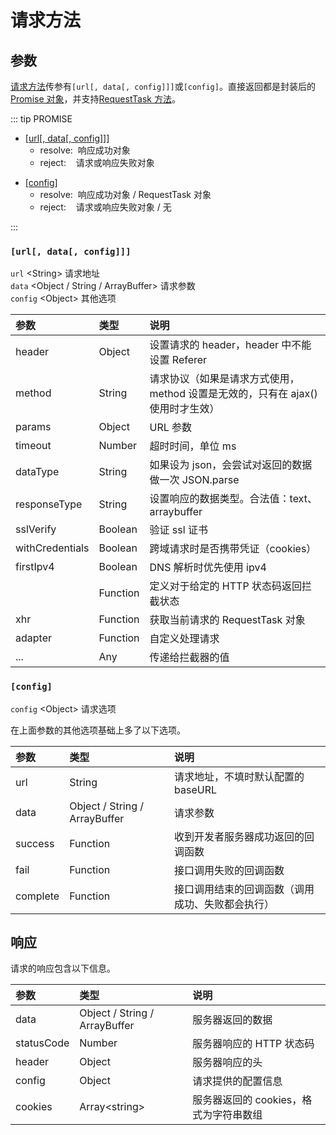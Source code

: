 # 请求方法

## 参数

[请求方法][1]传参有`[url[, data[, config]]]`或`[config]`。直接返回都是封装后的[Promise 对象][2]，并支持[RequestTask 方法][3]。

::: tip PROMISE

- [[url[, data[, config]]]][4]
  - resolve: &nbsp;响应成功对象
  - reject: &nbsp;&nbsp;&nbsp;请求或响应失败对象

* [[config]][5]
  - resolve: &nbsp;响应成功对象 / RequestTask 对象
  - reject: &nbsp;&nbsp;&nbsp;请求或响应失败对象 / 无

:::

### `[url[, data[, config]]]`

`url` \<String\> 请求地址  
`data` \<Object / String / ArrayBuffer\> 请求参数  
`config` \<Object\> 其他选项

| 参数                                          | 类型     | 说明                                                                            |
| :-------------------------------------------- | :------- | :------------------------------------------------------------------------------ |
| header                                        | Object   | 设置请求的 header，header 中不能设置 Referer                                    |
| method                                        | String   | 请求协议（如果是请求方式使用，method 设置是无效的，只有在 ajax() 使用时才生效） |
| params <Badge text="2.2.5"/>                  | Object   | URL 参数                                                                        |
| timeout                                       | Number   | 超时时间，单位 ms                                                               |
| dataType                                      | String   | 如果设为 json，会尝试对返回的数据做一次 JSON.parse                              |
| responseType                                  | String   | 设置响应的数据类型。合法值：text、arraybuffer                                   |
| sslVerify                                     | Boolean  | 验证 ssl 证书                                                                   |
| withCredentials                               | Boolean  | 跨域请求时是否携带凭证（cookies）                                               |
| firstIpv4                                     | Boolean  | DNS 解析时优先使用 ipv4                                                         |
| <Nowrap text="validateStatus" badge="2.2.2"/> | Function | 定义对于给定的 HTTP 状态码返回拦截状态                                          |
| xhr <Badge text="2.2.4"/>                     | Function | 获取当前请求的 RequestTask 对象                                                 |
| adapter <Badge text="2.3.0"/>                 | Function | 自定义处理请求                                                                  |
| ... <Badge text="2.1.0"/>                     | Any      | 传递给拦截器的值                                                                |

### `[config]`

`config` \<Object\> 请求选项

在上面参数的其他选项基础上多了以下选项。

| 参数     | 类型                          | 说明                                             |
| :------- | :---------------------------- | :----------------------------------------------- |
| url      | String                        | 请求地址，不填时默认配置的 baseURL               |
| data     | Object / String / ArrayBuffer | 请求参数                                         |
| success  | Function                      | 收到开发者服务器成功返回的回调函数               |
| fail     | Function                      | 接口调用失败的回调函数                           |
| complete | Function                      | 接口调用结束的回调函数（调用成功、失败都会执行） |

## 响应

请求的响应包含以下信息。

| 参数                         | 类型                          | 说明                                   |
| :--------------------------- | :---------------------------- | :------------------------------------- |
| data                         | Object / String / ArrayBuffer | 服务器返回的数据                       |
| statusCode                   | Number                        | 服务器响应的 HTTP 状态码               |
| header                       | Object                        | 服务器响应的头                         |
| config <Badge text="2.1.0"/> | Object                        | 请求提供的配置信息                     |
| cookies                      | Array\<string\>               | 服务器返回的 cookies，格式为字符串数组 |

[1]: /usage/api.html#请求方法
[2]: https://developer.mozilla.org/zh-CN/docs/Web/JavaScript/Reference/Global_Objects/Promise
[3]: /usage/request-task.html
[4]: /usage/request.html#url-data-config
[5]: /usage/request.html#config
